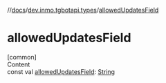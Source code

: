//[docs](../../index.md)/[dev.inmo.tgbotapi.types](index.md)/[allowedUpdatesField](allowed-updates-field.md)



# allowedUpdatesField  
[common]  
Content  
const val [allowedUpdatesField](allowed-updates-field.md): [String](https://kotlinlang.org/api/latest/jvm/stdlib/kotlin/-string/index.html)  



